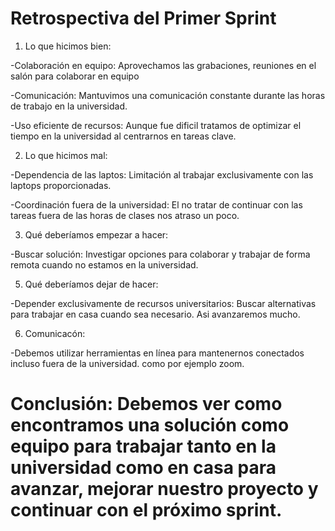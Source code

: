 # Retrospectiva del Primer Sprint

1. Lo que hicimos bien:

-Colaboración en equipo: Aprovechamos las grabaciones, reuniones en el salón para colaborar en equipo

-Comunicación: Mantuvimos una comunicación constante durante las horas de trabajo en la universidad.

-Uso eficiente de recursos: Aunque fue dificil tratamos de optimizar el tiempo en la universidad al centrarnos en tareas clave.

2. Lo que hicimos mal:

-Dependencia de las laptos: Limitación al trabajar exclusivamente con las laptops proporcionadas.

-Coordinación fuera de la universidad: El no tratar de continuar con las tareas fuera de las horas de clases nos atraso un poco.

3. Qué deberíamos empezar a hacer:

-Buscar solución: Investigar opciones para colaborar y trabajar de forma remota cuando no estamos en la universidad.

5. Qué deberíamos dejar de hacer:

-Depender exclusivamente de recursos universitarios: Buscar alternativas para trabajar en casa cuando sea necesario. Asi avanzaremos mucho.

6. Comunicacón: 

-Debemos utilizar herramientas en línea para mantenernos conectados incluso fuera de la universidad. como por ejemplo zoom.

# Conclusión: Debemos ver como encontramos una solución como equipo para trabajar tanto en la universidad como en casa para avanzar, mejorar nuestro proyecto y continuar con el próximo sprint.
